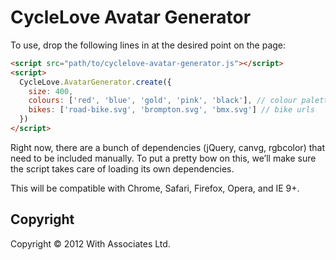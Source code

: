 # CycleLove Avatar Generator

To use, drop the following lines in at the desired point on the page:

```html
<script src="path/to/cyclelove-avatar-generator.js"></script>
<script>
  CycleLove.AvatarGenerator.create({
    size: 400,
    colours: ['red', 'blue', 'gold', 'pink', 'black'], // colour palette
    bikes: ['road-bike.svg', 'brompton.svg', 'bmx.svg'] // bike urls
  })
</script>
```

Right now, there are a bunch of dependencies (jQuery, canvg, rgbcolor) that
need to be included manually. To put a pretty bow on this, we’ll make sure
the script takes care of loading its own dependencies.

This will be compatible with Chrome, Safari, Firefox, Opera, and IE 9+.

## Copyright

Copyright &copy; 2012 With Associates Ltd.
